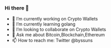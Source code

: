 ### Hi there 👋

- 🔭 I’m currently working on Crypto Wallets
- 🌱 I’m currently learning golang
- 👯 I’m looking to collaborate on Crypto Wallets
- 💬 Ask me about Bitcoin,Blockchain,Ethereum
- 📫 How to reach me: Twitter @byssuns
<!--
**imnik11/imnik11** is a ✨ _special_ ✨ repository because its `README.md` (this file) appears on your GitHub profile.

Here are some ideas to get you started:


- 🌱 I’m currently learning ...
- 👯 I’m looking to collaborate on ...
- 🤔 I’m looking for help with ...
- 💬 Ask me about ...
- 📫 How to reach me: ...
- 😄 Pronouns: ...
- ⚡ Fun fact: ...
-->
